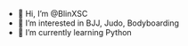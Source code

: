 - 👋 Hi, I’m @BlinXSC
- 👀 I’m interested in BJJ, Judo, Bodyboarding
- 🌱 I’m currently learning Python

<!---
BlinXSC/BlinXSC is a ✨ special ✨ repository because its `README.md` (this file) appears on your GitHub profile.
You can click the Preview link to take a look at your changes.
--->
